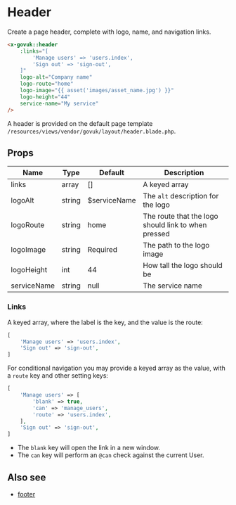 # Header

Create a page header, complete with logo, name, and navigation links.

```html
<x-govuk::header
    :links="[
        'Manage users' => 'users.index',
        'Sign out' => 'sign-out',
    ]"
    logo-alt="Company name"
    logo-route="home"
    logo-image="{{ asset('images/asset_name.jpg') }}"
    logo-height="44"
    service-name="My service"
/>
```

A header is provided on the default page template `/resources/views/vendor/govuk/layout/header.blade.php`.

## Props

| Name        | Type   | Default      | Description |
| ----------- | ------ | ------------ | ----------- |
| links       | array  | []           | A keyed array |
| logoAlt     | string | $serviceName | The `alt` description for the logo |
| logoRoute   | string | home         | The route that the logo should link to when pressed |
| logoImage   | string | Required     | The path to the logo image |
| logoHeight  | int    | 44           | How tall the logo should be | 
| serviceName | string | null         | The service name | 

### Links

A keyed array, where the label is the key, and the value is the route:

```php
[
    'Manage users' => 'users.index',
    'Sign out' => 'sign-out',
]
```

For conditional navigation you may provide a keyed array as the value, with a `route` key and other setting keys:

```php
[
    'Manage users' => [
        'blank' => true,
        'can' => 'manage_users',
        'route' => 'users.index',
    ],
    'Sign out' => 'sign-out',
]
```

* The `blank` key will open the link in a new window.
* The `can` key will perform an `@can` check against the current User.

## Also see

* [footer](footer.md)
